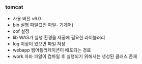 ### tomcat
* 사용 버전 v6.0
* bin 실행 파일(2진 파일- 기계어)
* cof 설정
* lib WAS가 실행 환경을 제공에 필요한 라이블러리 
* log 이상이 있으면 파일 저장
* webapp 웹어플리케이션이 배포되는 경로
* work 자바 파일이 컴파일 후 실행되기 위해서는 생성된 클래스 존재
